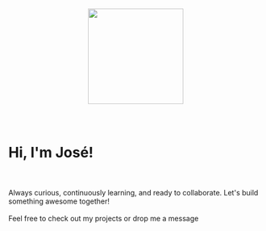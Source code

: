 <div align="left">
</div>

###

<div align="center">
  <img height="189" src="https://avatars.githubusercontent.com/u/217286679?v=4"  />
</div>

###

<br clear="both">

<h1 align="left">Hi, I'm José!</h1>

###

<br clear="both">

<p align="left">Always curious, continuously learning, and ready to collaborate. Let's build something awesome together!<br><br>Feel free to check out my projects or drop me a message</p>

###
